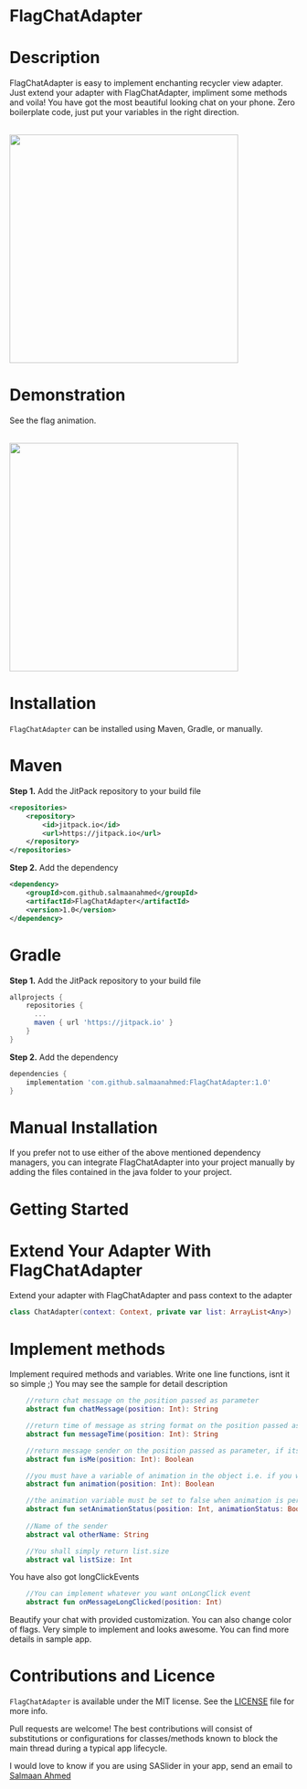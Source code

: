 # FlagChatAdapter

# Description
FlagChatAdapter is easy to implement enchanting recycler view adapter.
Just extend your adapter with FlagChatAdapter, impliment some methods and voila!
You have got the most beautiful looking chat on your phone.
Zero boilerplate code, just put your variables in the right direction.

<br>
<img height="400" src="https://github.com/salmaanahmed/FlagChatAdapter/blob/master/chat_screen.png?raw=true" />
<br>

# Demonstration
See the flag animation.

<br>
<img height="400" src="https://github.com/salmaanahmed/FlagChatAdapter/blob/master/chat_animation.gif?raw=true" />
<br>

# Installation
```FlagChatAdapter``` can be installed using Maven, Gradle, or manually.

# Maven
**Step 1.** Add the JitPack repository to your build file
``` xml
<repositories>
    <repository>
        <id>jitpack.io</id>
        <url>https://jitpack.io</url>
    </repository>
</repositories>
```
**Step 2.** Add the dependency
``` xml
<dependency>
    <groupId>com.github.salmaanahmed</groupId>
    <artifactId>FlagChatAdapter</artifactId>
    <version>1.0</version>
</dependency>
```

# Gradle
**Step 1.** Add the JitPack repository to your build file
``` gradle
allprojects {
    repositories {
      ...
      maven { url 'https://jitpack.io' }
    }
}
```
**Step 2.** Add the dependency
``` gradle
dependencies {
    implementation 'com.github.salmaanahmed:FlagChatAdapter:1.0'
}
```
# Manual Installation
If you prefer not to use either of the above mentioned dependency managers, you can integrate FlagChatAdapter into your project manually by adding the files contained in the java folder to your project.

# Getting Started
# Extend Your Adapter With FlagChatAdapter
Extend your adapter with FlagChatAdapter and pass context to the adapter
```kotlin
class ChatAdapter(context: Context, private var list: ArrayList<Any>) : FlagChatAdapter(context)
```

# Implement methods
Implement required methods and variables. Write one line functions, isnt it so simple ;)
You may see the sample for detail description
``` kotlin
    //return chat message on the position passed as parameter
    abstract fun chatMessage(position: Int): String

    //return time of message as string format on the position passed as parameter
    abstract fun messageTime(position: Int): String

    //return message sender on the position passed as parameter, if its you, return true
    abstract fun isMe(position: Int): Boolean

    //you must have a variable of animation in the object i.e. if you want to animate or not
    abstract fun animation(position: Int): Boolean

    //the animation variable must be set to false when animation is performed once, otherwise flags will animate on every scroll
    abstract fun setAnimationStatus(position: Int, animationStatus: Boolean)
    
    //Name of the sender
    abstract val otherName: String

    //You shall simply return list.size
    abstract val listSize: Int
```

You have also got longClickEvents
```kotlin
    //You can implement whatever you want onLongClick event
    abstract fun onMessageLongClicked(position: Int)
```
Beautify your chat with provided customization. You can also change color of flags.
Very simple to implement and looks awesome. You can find more details in sample app.

# Contributions and Licence
```FlagChatAdapter``` is available under the MIT license. See the [LICENSE](https://github.com/salmaanahmed/SAExpandableButton/blob/master/LICENCE.txt) file for more info.

Pull requests are welcome! The best contributions will consist of substitutions or configurations for classes/methods known to block the main thread during a typical app lifecycle.

I would love to know if you are using SASlider in your app, send an email to [Salmaan Ahmed](mailto:salmaan.ahmed@hotmail.com)

